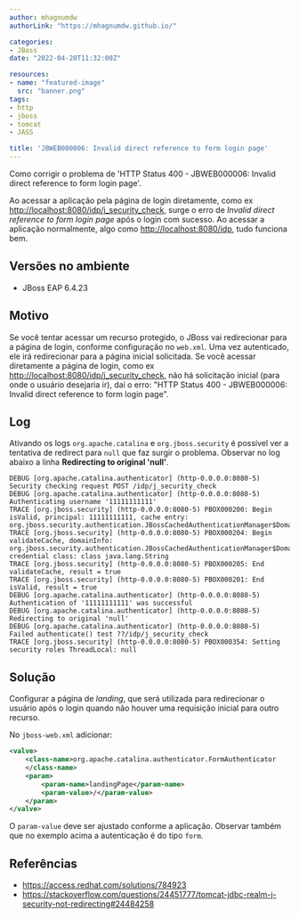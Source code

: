 ```yaml
---
author: mhagnumdw
authorLink: "https://mhagnumdw.github.io/"

categories:
- JBoss
date: "2022-04-20T11:32:00Z"

resources:
- name: "featured-image"
  src: "banner.png"
tags:
- http
- jboss
- tomcat
- JASS

title: 'JBWEB000006: Invalid direct reference to form login page'
---
```


Como corrigir o problema de 'HTTP Status 400 - JBWEB000006: Invalid direct reference to form login page'.

<!--more-->

Ao acessar a aplicação pela página de login diretamente, como ex <http://localhost:8080/idp/j_security_check>, surge o erro de _Invalid direct reference to form login page_ após o login com sucesso. Ao acessar a aplicação normalmente, algo como <http://localhost:8080/idp>, tudo funciona bem.

## Versões no ambiente

- JBoss EAP 6.4.23

## Motivo

Se você tentar acessar um recurso protegido, o JBoss vai redirecionar para a página de login, conforme configuração no `web.xml`. Uma vez autenticado, ele irá redirecionar para a página inicial solicitada. Se você acessar diretamente a página de login, como ex <http://localhost:8080/idp/j_security_check>, não há solicitação inicial (para onde o usuário desejaria ir), daí o erro: "HTTP Status 400 - JBWEB000006: Invalid direct reference to form login page".

## Log

Ativando os logs `org.apache.catalina` e `org.jboss.security` é possível ver a tentativa de redirect para `null` que faz surgir o problema. Observar no log abaixo a linha **Redirecting to original 'null'**.

```text
DEBUG [org.apache.catalina.authenticator] (http-0.0.0.0:8080-5) Security checking request POST /idp/j_security_check
DEBUG [org.apache.catalina.authenticator] (http-0.0.0.0:8080-5) Authenticating username '11111111111'
TRACE [org.jboss.security] (http-0.0.0.0:8080-5) PBOX000200: Begin isValid, principal: 11111111111, cache entry: org.jboss.security.authentication.JBossCachedAuthenticationManager$DomainInfo@633c863
TRACE [org.jboss.security] (http-0.0.0.0:8080-5) PBOX000204: Begin validateCache, domainInfo: org.jboss.security.authentication.JBossCachedAuthenticationManager$DomainInfo@633c863, credential class: class java.lang.String
TRACE [org.jboss.security] (http-0.0.0.0:8080-5) PBOX000205: End validateCache, result = true
TRACE [org.jboss.security] (http-0.0.0.0:8080-5) PBOX000201: End isValid, result = true
DEBUG [org.apache.catalina.authenticator] (http-0.0.0.0:8080-5) Authentication of '11111111111' was successful
DEBUG [org.apache.catalina.authenticator] (http-0.0.0.0:8080-5) Redirecting to original 'null'
DEBUG [org.apache.catalina.authenticator] (http-0.0.0.0:8080-5)  Failed authenticate() test ??/idp/j_security_check
TRACE [org.jboss.security] (http-0.0.0.0:8080-5) PBOX000354: Setting security roles ThreadLocal: null
```

## Solução

Configurar a página de _landing_, que será utilizada para redirecionar o usuário após o login quando não houver uma requisição inicial para outro recurso.

No `jboss-web.xml` adicionar:

```xml
<valve>
    <class-name>org.apache.catalina.authenticator.FormAuthenticator
    </class-name>
    <param>
        <param-name>landingPage</param-name>
        <param-value>/</param-value>
    </param>
</valve>
```

O `param-value` deve ser ajustado conforme a aplicação. Observar também que no exemplo acima a autenticação é do tipo `form`.

## Referências

- <https://access.redhat.com/solutions/784923>
- <https://stackoverflow.com/questions/24451777/tomcat-jdbc-realm-j-security-not-redirecting#24484258>
